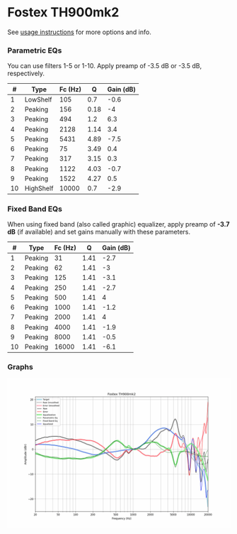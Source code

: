 # Fostex TH900mk2
See [usage instructions](https://github.com/jaakkopasanen/AutoEq#usage) for more options and info.

### Parametric EQs
You can use filters 1-5 or 1-10. Apply preamp of -3.5 dB or -3.5 dB, respectively.

|   # | Type      |   Fc (Hz) |    Q |   Gain (dB) |
|-----|-----------|-----------|------|-------------|
|   1 | LowShelf  |       105 | 0.7  |        -0.6 |
|   2 | Peaking   |       156 | 0.18 |        -4   |
|   3 | Peaking   |       494 | 1.2  |         6.3 |
|   4 | Peaking   |      2128 | 1.14 |         3.4 |
|   5 | Peaking   |      5431 | 4.89 |        -7.5 |
|   6 | Peaking   |        75 | 3.49 |         0.4 |
|   7 | Peaking   |       317 | 3.15 |         0.3 |
|   8 | Peaking   |      1122 | 4.03 |        -0.7 |
|   9 | Peaking   |      1522 | 4.27 |         0.5 |
|  10 | HighShelf |     10000 | 0.7  |        -2.9 |

### Fixed Band EQs
When using fixed band (also called graphic) equalizer, apply preamp of **-3.7 dB** (if available) and set gains manually with these parameters.

|   # | Type    |   Fc (Hz) |    Q |   Gain (dB) |
|-----|---------|-----------|------|-------------|
|   1 | Peaking |        31 | 1.41 |        -2.7 |
|   2 | Peaking |        62 | 1.41 |        -3   |
|   3 | Peaking |       125 | 1.41 |        -3.1 |
|   4 | Peaking |       250 | 1.41 |        -2.7 |
|   5 | Peaking |       500 | 1.41 |         4   |
|   6 | Peaking |      1000 | 1.41 |        -1.2 |
|   7 | Peaking |      2000 | 1.41 |         4   |
|   8 | Peaking |      4000 | 1.41 |        -1.9 |
|   9 | Peaking |      8000 | 1.41 |        -0.5 |
|  10 | Peaking |     16000 | 1.41 |        -6.1 |

### Graphs
![](./Fostex%20TH900mk2.png)
